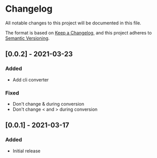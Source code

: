 # Changelog

All notable changes to this project will be documented in this file.

The format is based on [Keep a Changelog](https://keepachangelog.com/en/1.0.0/),
and this project adheres to [Semantic Versioning](https://semver.org/spec/v2.0.0.html).

## [0.0.2] - 2021-03-23

### Added

- Add cli converter
### Fixed

- Don't change & during conversion
- Don't change < and > during conversion

## [0.0.1] - 2021-03-17

### Added

- Initial release